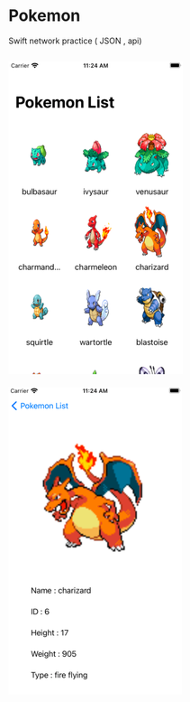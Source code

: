 # Pokemon

Swift network practice ( JSON , api)

![image](https://github.com/77ogc/Pokemon/blob/master/截圖%202021-05-03%20上午11.24.32.png)
----
![image](https://github.com/77ogc/Pokemon/blob/master/截圖%202021-05-03%20上午11.24.42.png)
